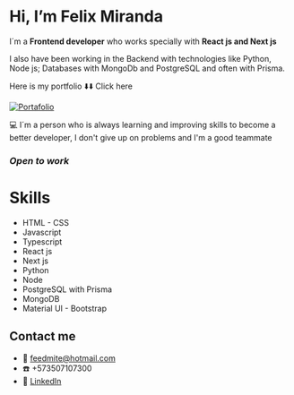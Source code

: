 # Hi, I’m Felix Miranda

I´m a **Frontend developer** who works specially with **React js and Next js**

I also have been working in the Backend with technologies like Python, Node js; Databases with MongoDb and PostgreSQL and often with Prisma.

Here is my portfolio  :arrow_down::arrow_down: Click here

[![Portafolio](https://firebasestorage.googleapis.com/v0/b/my-images-ed5a3.appspot.com/o/images%2Ffront.jpeg?alt=media&token=57d23d86-9555-4b13-9ef6-0984d2e320bb)](https://www.mirandadev.com/)


:computer: I´m a person who is always learning and improving skills to become a better developer, I don't give up on problems and I'm a good teammate

### 

### _Open to work_

# Skills
- HTML - CSS
- Javascript
- Typescript
- React js
- Next js
- Python
- Node
- PostgreSQL with Prisma
- MongoDB
- Material UI - Bootstrap



## Contact me

- :email: feedmite@hotmail.com
- :telephone: +573507107300
- :large_blue_diamond: [LinkedIn](https://www.linkedin.com/in/fmirandat/)

<!---
FemtDeveloper/FemtDeveloper is a ✨ special ✨ repository because its `README.md` (this file) appears on your GitHub profile.
You can click the Preview link to take a look at your changes.
--->
